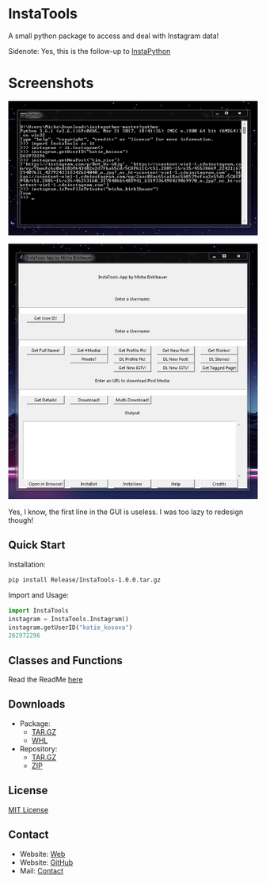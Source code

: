 # InstaTools

A small python package to access and deal with Instagram data!

Sidenote: Yes, this is the follow-up to [InstaPython](https://github.com/t0xic-m/instapython)

# Screenshots

![Terminal](terminal.jpg)

![GUI](gui.jpg)

Yes, I know, the first line in the GUI is useless. I was too lazy to redesign though!

## Quick Start

Installation:

```bash
pip install Release/InstaTools-1.0.0.tar.gz
```

Import and Usage:

```python
import InstaTools
instagram = InstaTools.Instagram()
instagram.getUserID("katie_kosova")
262972296
````

## Classes and Functions

Read the ReadMe [here](https://github.com/t0xic-m/instatools/blob/master/README.md)

## Downloads

- Package:
  - [TAR.GZ](https://github.com/t0xic-m/instatools/raw/master/Release/InstaTools-1.0.0.tar.gz)
  - [WHL](https://github.com/t0xic-m/instatools/raw/master/Release/InstaTools-1.0.0-py3-none-any.whl)
- Repository:
  - [TAR.GZ](https://github.com/t0xic-m/instatools/archive/master.tar.gz)
  - [ZIP](https://github.com/t0xic-m/instatools/archive/master.zip)

## License

[MIT License](https://github.com/t0xic-m/instatools/blob/master/LICENSE.md)

## Contact

- Website: [Web](https://t0xic-m.github.io/web)
- Website: [GitHub](https://t0xic-m.github.io)
- Mail: [Contact](mailto:micha.birklbauer@gmail.com)
